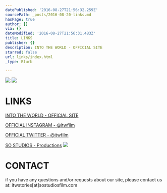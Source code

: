 ```yaml
---
datePublished: '2016-08-27T21:56:32.259Z'
sourcePath: _posts/2016-08-20-links.md
hasPage: true
author: []
via: {}
dateModified: '2016-08-27T21:56:31.483Z'
title: LINKS
publisher: {}
description: INTO THE WORLD - OFFICIAL SITE
starred: false
url: links/index.html
_type: Blurb

---
```

![](https://the-grid-user-content.s3-us-west-2.amazonaws.com/29c1a6e6-5ba8-446d-8f93-4e76e79ceb81.jpg)
![](https://the-grid-user-content.s3-us-west-2.amazonaws.com/89e7a420-fa29-4659-a398-110763a2943d.png)

# LINKS

[INTO THE WORLD - OFFICIAL SITE][0]

[OFFICIAL INSTAGRAM - @itwfilm][1]

[OFFICIAL TWITTER - @itwfilm][2]

[SO STUDIOS - Productions][3]
![](https://the-grid-user-content.s3-us-west-2.amazonaws.com/47ce9dba-d862-4b7b-9e74-1bb82b338cef.png)

# CONTACT

if you have any questions and/or requests about our site, please contact us at: itwstories\[at\]sostudiosfilm.com

[0]: https://www.sostudiosfilm.com/into-the-world "INTO THE WORLD"
[1]: https://www.instagram.com/itwfilm/ "@itwfilm"
[2]: https://twitter.com/itwfilm¥ "@itwfilm"
[3]: https://www.sostudiosfim.com/ "SO STUDIOS"